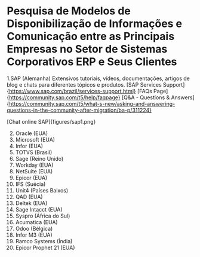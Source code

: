 # Pesquisa de Modelos de Disponibilização de Informações e Comunicação entre as Principais Empresas no Setor de Sistemas Corporativos ERP e Seus Clientes

<!-- Resultados esperados:
    - Uma lista curada com as principais empresas e seus sistemas
    - Descrição dos modelos de comunicação e dados das empresas e seus sistemas
    - Exemplos de comunicação e de dados
-->

1.SAP (Alemanha)
Extensivos tutoriais, vídeos, documentações, artigos de blog e chats para diferentes tópicos e produtos.
[SAP Services Support]{https://www.sap.com/brazil/services-support.html}
[FAQs Page]{https://community.sap.com/t5/help/faqpage}
[Q&A - Questions & Answers]{https://community.sap.com/t5/what-s-new/asking-and-answering-questions-in-the-community-after-migration/ba-p/311224}

[Chat online SAP]{figures/sap1.png}


2. Oracle (EUA)
3. Microsoft (EUA)
4. Infor (EUA)
5. TOTVS (Brasil)
6. Sage (Reino Unido)
7. Workday (EUA)
8. NetSuite (EUA)
9. Epicor (EUA)
10. IFS (Suécia)
11. Unit4 (Países Baixos)
12. QAD (EUA)
13. Deltek (EUA)
14. Sage Intacct (EUA)
15. Syspro (África do Sul)
16. Acumatica (EUA)
17. Odoo (Bélgica)
18. Infor M3 (EUA)
19. Ramco Systems (Índia)
20. Epicor Prophet 21 (EUA)

